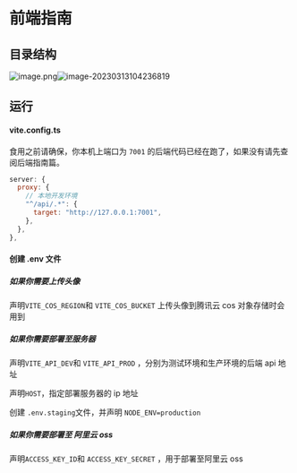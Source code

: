 # 前端指南

## 目录结构

![image.png](https://s2.loli.net/2023/03/13/hBN8pLzal4edP39.png)![image-20230313104236819](https://s2.loli.net/2023/04/06/4JpDudOFxZ2sHlS.png)

## 运行

#### vite.config.ts

食用之前请确保，你本机上端口为 `7001` 的后端代码已经在跑了，如果没有请先查阅后端指南篇。

```javascript
server: {
  proxy: {
    // 本地开发环境
    "^/api/.*": {
      target: "http://127.0.0.1:7001",
    },
  },
},
```

#### 创建 .env 文件

##### 如果你需要上传头像

声明`VITE_COS_REGION`和 `VITE_COS_BUCKET` 上传头像到腾讯云 cos 对象存储时会用到

##### 如果你需要部署至服务器

声明`VITE_API_DEV`和 `VITE_API_PROD` ，分别为测试环境和生产环境的后端 api 地址

声明`HOST`，指定部署服务器的 ip 地址

创建 `.env.staging`文件，并声明 `NODE_ENV=production`

##### 如果你需要部署至 阿里云 oss

声明`ACCESS_KEY_ID`和 `ACCESS_KEY_SECRET` ，用于部署至阿里云 oss
